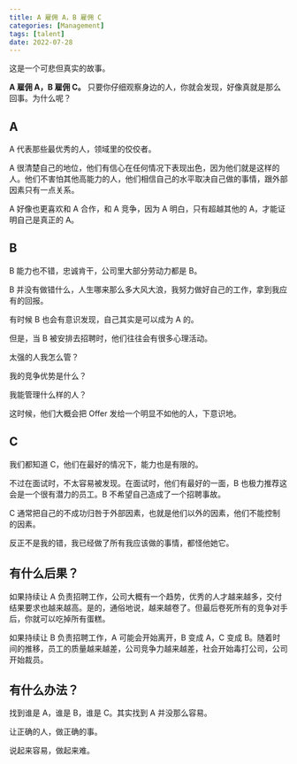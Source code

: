 ```yaml
---
title: A 雇佣 A，B 雇佣 C
categories: [Management]
tags: [talent]
date: 2022-07-28
---
```


这是一个可悲但真实的故事。

**A 雇佣 A，B 雇佣 C。** 只要你仔细观察身边的人，你就会发现，好像真就是那么回事。为什么呢？

## A

A 代表那些最优秀的人，领域里的佼佼者。

A 很清楚自己的地位，他们有信心在任何情况下表现出色，因为他们就是这样的人。他们不害怕其他高能力的人，他们相信自己的水平取决自己做的事情，跟外部因素只有一点关系。

A 好像也更喜欢和 A 合作，和 A 竞争，因为 A 明白，只有超越其他的 A，才能证明自己是真正的 A。

## B

B 能力也不错，忠诚肯干，公司里大部分劳动力都是 B。

B 并没有做错什么，人生哪来那么多大风大浪，我努力做好自己的工作，拿到我应有的回报。

有时候 B 也会有意识发现，自己其实是可以成为 A 的。

但是，当 B 被安排去招聘时，他们往往会有很多心理活动。

太强的人我怎么管？

我的竞争优势是什么？

我能管理什么样的人？

这时候，他们大概会把 Offer 发给一个明显不如他的人，下意识地。

## C

我们都知道 C，他们在最好的情况下，能力也是有限的。

不过在面试时，不太容易被发现。在面试时，他们有最好的一面，B 也极力推荐这会是一个很有潜力的员工。B 不希望自己造成了一个招聘事故。

C 通常把自己的不成功归咎于外部因素，也就是他们以外的因素，他们不能控制的因素。

反正不是我的错，我已经做了所有我应该做的事情，都怪他她它。

## 有什么后果？

如果持续让 A 负责招聘工作，公司大概有一个趋势，优秀的人才越来越多，交付结果要求也越来越高。是的，通俗地说，越来越卷了。但最后卷死所有的竞争对手后，你就可以吃掉所有蛋糕。

如果持续让 B 负责招聘工作，A 可能会开始离开，B 变成 A，C 变成 B。随着时间的推移，员工的质量越来越差，公司竞争力越来越差，社会开始毒打公司，公司开始裁员。

## 有什么办法？

找到谁是 A，谁是 B，谁是 C。其实找到 A 并没那么容易。

让正确的人，做正确的事。

说起来容易，做起来难。
